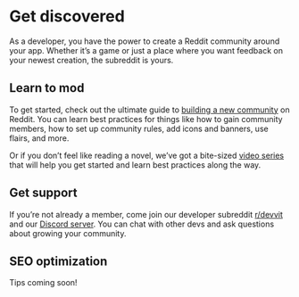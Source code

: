 # Get discovered

As a developer, you have the power to create a Reddit community around your app. Whether it’s a game or just a place where you want feedback on your newest creation, the subreddit is yours.

## Learn to mod

To get started, check out the ultimate guide to [building a new community](https://redditforcommunity.com/ultimate-guide-to-building-a-community-reddit) on Reddit. You can learn best practices for things like how to gain community members, how to set up community rules, add icons and banners, use flairs, and more.

Or if you don’t feel like reading a novel, we’ve got a bite-sized [video series](https://redditforcommunity.com/video-lab-making-your-new-subreddit-100) that will help you get started and learn best practices along the way.

## Get support

If you’re not already a member, come join our developer subreddit [r/devvit](https://www.reddit.com/r/Devvit/) and our [Discord server](https://discord.gg/Cd43ExtEFS). You can chat with other devs and ask questions about growing your community.

## SEO optimization

Tips coming soon!
